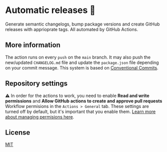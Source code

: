 # Automatic releases 📃

Generate semantic changelogs, bump package versions and create GitHub releases with apprioprate tags. All automated by GitHub Actions.

## More information

The action runs on every `push` on the `main` branch. It may also push the new/updated `CHANGELOG.md` file and update the `package.json` file depending on your commit message. This system is based on [Conventional Commits](https://www.conventionalcommits.org/en/v1.0.0/).

## Repository settings

⚠️ In order for the actions to work, you need to enable **Read and write permissions** and **Allow GitHub actions to create and approve pull requests** Workflow permisions in the `Actions > General` tab. These settings are turned off by default, but it's important that you enable them. [Learn more about managing permisions here](https://docs.github.com/en/actions/security-guides/automatic-token-authentication#modifying-the-permissions-for-the-github_token).

## License

[MIT](https://choosealicense.com/licenses/mit/)
